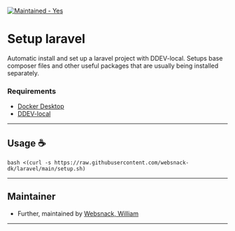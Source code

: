 <a href="https://github.com/websnack-dk/magento/graphs/commit-activity" target="_blank"><img src="https://img.shields.io/badge/Maintained-Yes-green" alt="Maintained - Yes" /></a>

# Setup laravel  

Automatic install and set up a laravel project with DDEV-local. 
Setups base composer files and other useful packages that are usually being installed separately.  

### Requirements

- [Docker Desktop](https://docs.docker.com/docker-for-mac/apple-m1/)
- [DDEV-local](https://ddev.readthedocs.io/en/stable/)

--- 

## Usage ☕

```bashpro shell script
bash <(curl -s https://raw.githubusercontent.com/websnack-dk/laravel/main/setup.sh)
```

--- 

## Maintainer

- Further, maintained by [Websnack, William](https://websnack.dk)

--- 
